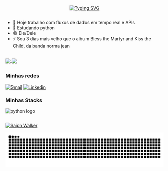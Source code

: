 <div align="center">
  <a href="https://git.io/typing-svg">
    <img src="https://readme-typing-svg.demolab.com?font=Fira+Code&weight=500&size=22&pause=1000&color=ff7bc6&center=true&vCenter=true&random=false&width=524&lines=Iae!!!+Meu+nome+é+Ruben,+seja+bem+vindo!" alt="Typing SVG">
  </a>
</div>

##

- 🔭 Hoje trabalho com fluxos de dados em tempo real e APIs
- 🌱 Estudando python
- 😄 Ele/Dele
- ⚡ Sou 3 dias mais velho que o album Bless the Martyr and Kiss the Child, da banda norma jean

##

<a href="https://github.com/RubenAngelo/">
  <img height=200 align="center" src="https://github-readme-stats.vercel.app/api?username=rubenangelo&theme=panda" />
</a>
<a href="https://github.com/RubenAngelo/">
  <img height=200 align="center" src="https://github-readme-stats.vercel.app/api/top-langs?username=rubenangelo&layout=donut&theme=panda" />
</a>

  ##

<img align="right" alt="" height="190px" src="">

<h3 align="left">Minhas redes</h3>

[![Gmail](https://img.shields.io/badge/Gmail-D14836?style=for-the-badge&logo=gmail&logoColor=ff7bc6&color=black)](mailto:ruben.a.angelo@gmail.com)
[![Linkedin](https://img.shields.io/badge/LinkedIn-0077B5?style=for-the-badge&logoColor=FF00F6&color=black)](https://www.linkedin.com/in/ruben-adriel-angelo-gomes/)

<h3 align="left">Minhas Stacks</h3>

<div align="left">
  <img src="https://cdn.jsdelivr.net/gh/devicons/devicon/icons/python/python-original.svg" height="25" alt="python logo"  />
  <img width="8" />
</div>

  ##

[![Saiph Walker](https://github-readme-stats.vercel.app/api/pin/?username=rubenangelo&repo=saiph_walker&theme=panda)](https://github.com/RubenAngelo/saiph_walker)

<picture align="center">
  <source media="(prefers-color-scheme: dark)" srcset="https://raw.githubusercontent.com/RubenAngelo/RubenAngelo/output/github-contribution-grid-snake-dark.svg">
  <source media="(prefers-color-scheme: light)" srcset="https://raw.githubusercontent.com/RubenAngelo/RubenAngelo/output/github-contribution-grid-snake-dark.svg">
  <img align="center" alt="github contribution grid snake animation" src="https://raw.githubusercontent.com/RubenAngelo/RubenAngelo/output/github-contribution-grid-snake.svg">
</picture>
